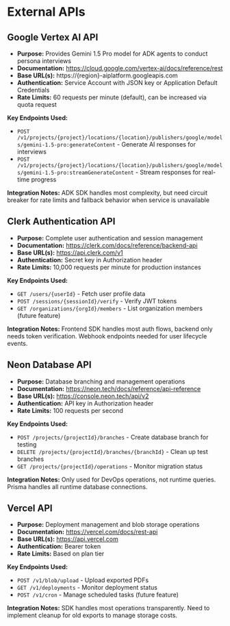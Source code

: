 # External APIs

## Google Vertex AI API
- **Purpose:** Provides Gemini 1.5 Pro model for ADK agents to conduct persona interviews
- **Documentation:** https://cloud.google.com/vertex-ai/docs/reference/rest
- **Base URL(s):** https://{region}-aiplatform.googleapis.com
- **Authentication:** Service Account with JSON key or Application Default Credentials
- **Rate Limits:** 60 requests per minute (default), can be increased via quota request

**Key Endpoints Used:**
- `POST /v1/projects/{project}/locations/{location}/publishers/google/models/gemini-1.5-pro:generateContent` - Generate AI responses for interviews
- `POST /v1/projects/{project}/locations/{location}/publishers/google/models/gemini-1.5-pro:streamGenerateContent` - Stream responses for real-time progress

**Integration Notes:** ADK SDK handles most complexity, but need circuit breaker for rate limits and fallback behavior when service is unavailable

## Clerk Authentication API
- **Purpose:** Complete user authentication and session management
- **Documentation:** https://clerk.com/docs/reference/backend-api
- **Base URL(s):** https://api.clerk.com/v1
- **Authentication:** Secret key in Authorization header
- **Rate Limits:** 10,000 requests per minute for production instances

**Key Endpoints Used:**
- `GET /users/{userId}` - Fetch user profile data
- `POST /sessions/{sessionId}/verify` - Verify JWT tokens
- `GET /organizations/{orgId}/members` - List organization members (future feature)

**Integration Notes:** Frontend SDK handles most auth flows, backend only needs token verification. Webhook endpoints needed for user lifecycle events.

## Neon Database API
- **Purpose:** Database branching and management operations
- **Documentation:** https://neon.tech/docs/reference/api-reference
- **Base URL(s):** https://console.neon.tech/api/v2
- **Authentication:** API key in Authorization header
- **Rate Limits:** 100 requests per second

**Key Endpoints Used:**
- `POST /projects/{projectId}/branches` - Create database branch for testing
- `DELETE /projects/{projectId}/branches/{branchId}` - Clean up test branches
- `GET /projects/{projectId}/operations` - Monitor migration status

**Integration Notes:** Only used for DevOps operations, not runtime queries. Prisma handles all runtime database connections.

## Vercel API
- **Purpose:** Deployment management and blob storage operations
- **Documentation:** https://vercel.com/docs/rest-api
- **Base URL(s):** https://api.vercel.com
- **Authentication:** Bearer token
- **Rate Limits:** Based on plan tier

**Key Endpoints Used:**
- `POST /v1/blob/upload` - Upload exported PDFs
- `GET /v1/deployments` - Monitor deployment status
- `POST /v1/cron` - Manage scheduled tasks (future feature)

**Integration Notes:** SDK handles most operations transparently. Need to implement cleanup for old exports to manage storage costs.
